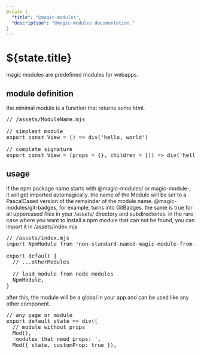 ```yaml
---
@state {
  "title": "@magic-modules",
  "description": "@magic-modules documentation."
}
---
```


# ${state.title}

magic modules are predefined modules for webapps.

<h2 id='definition'>module definition</h2>

the minimal module is a function that returns some html.

<Pre>
// /assets/ModuleName.mjs

// simplest module
export const View = () => div('hello, world')

// complete signature
export const View = (props = {}, children = []) => div('hello, world')
</Pre>

<h2 id='usage'>usage</h2>

if the npm package name starts with @magic-modules/ or magic-module-, it will get imported automagically.
the name of the Module will be set to a PascalCased version of the remainder of the module name.
@magic-modules/git-badges, for example, turns into GitBadges.
the same is true for all uppercased files in your /assets/ directory and subdirectories.
in the rare case where you want to install a npm module that can not be found,
you can import it in /assets/index.mjs

<Pre>
// /assets/index.mjs
import NpmModule from 'non-standard-named-magic-module-from-npm'

export default {
  // ...otherModules

  // load module from node_modules
  NpmModule,
}
</Pre>

after this, the module will be a global in your app and can be used like any other component.

<Pre>
// any page or module
export default state => div([
  // module without props
  Mod(),
  'modules that need props: ',
  Mod({ state, customProp: true }),
</Pre>

<ModuleList></ModuleList>
